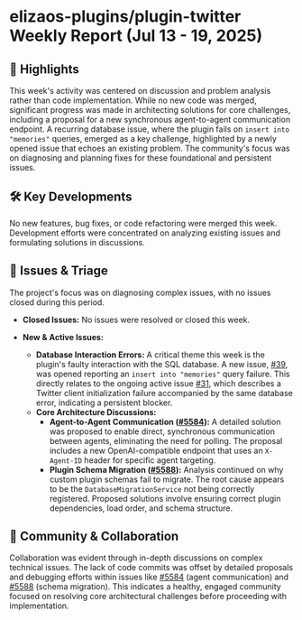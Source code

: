 # elizaos-plugins/plugin-twitter Weekly Report (Jul 13 - 19, 2025)

## 🚀 Highlights
This week's activity was centered on discussion and problem analysis rather than code implementation. While no new code was merged, significant progress was made in architecting solutions for core challenges, including a proposal for a new synchronous agent-to-agent communication endpoint. A recurring database issue, where the plugin fails on `insert into "memories"` queries, emerged as a key challenge, highlighted by a newly opened issue that echoes an existing problem. The community's focus was on diagnosing and planning fixes for these foundational and persistent issues.

## 🛠️ Key Developments
No new features, bug fixes, or code refactoring were merged this week. Development efforts were concentrated on analyzing existing issues and formulating solutions in discussions.

## 🐛 Issues & Triage
The project's focus was on diagnosing complex issues, with no issues closed during this period.

- **Closed Issues:** No issues were resolved or closed this week.

- **New & Active Issues:**
  - **Database Interaction Errors:** A critical theme this week is the plugin's faulty interaction with the SQL database. A new issue, [#39](https://github.com/elizaos-plugins/plugin-twitter/issues/39), was opened reporting an `insert into "memories"` query failure. This directly relates to the ongoing active issue [#31](https://github.com/elizaos-plugins/plugin-twitter/issues/31), which describes a Twitter client initialization failure accompanied by the same database error, indicating a persistent blocker.
  - **Core Architecture Discussions:**
    - **Agent-to-Agent Communication ([#5584](https://github.com/elizaos-plugins/plugin-twitter/issues/5584)):** A detailed solution was proposed to enable direct, synchronous communication between agents, eliminating the need for polling. The proposal includes a new OpenAI-compatible endpoint that uses an `X-Agent-ID` header for specific agent targeting.
    - **Plugin Schema Migration ([#5588](https://github.com/elizaos-plugins/plugin-twitter/issues/5588)):** Analysis continued on why custom plugin schemas fail to migrate. The root cause appears to be the `DatabaseMigrationService` not being correctly registered. Proposed solutions involve ensuring correct plugin dependencies, load order, and schema structure.

## 💬 Community & Collaboration
Collaboration was evident through in-depth discussions on complex technical issues. The lack of code commits was offset by detailed proposals and debugging efforts within issues like [#5584](https://github.com/elizaos-plugins/plugin-twitter/issues/5584) (agent communication) and [#5588](https://github.com/elizaos-plugins/plugin-twitter/issues/5588) (schema migration). This indicates a healthy, engaged community focused on resolving core architectural challenges before proceeding with implementation.
